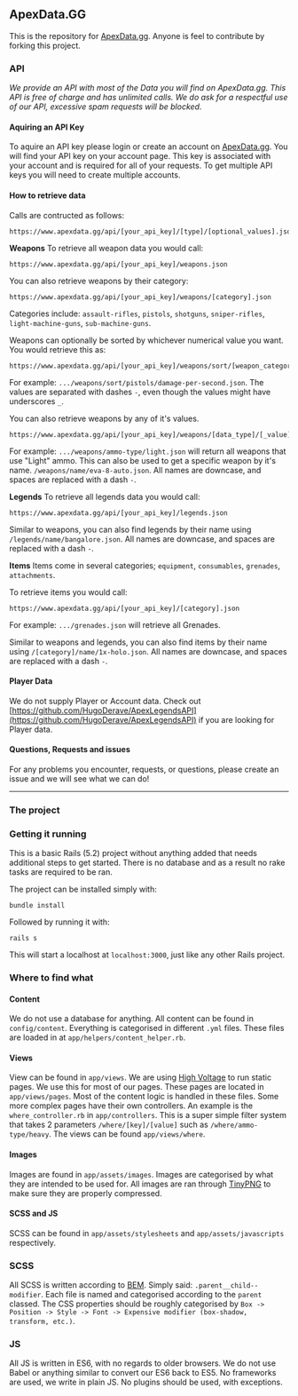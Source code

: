 ## ApexData.GG

This is the repository for [ApexData.gg](https://www.apexdata.gg/). Anyone is feel to contribute by forking this project.

### API

_We provide an API with most of the Data you will find on ApexData.gg. This API is free of charge and has unlimited calls. We do ask for a respectful use of our API, excessive spam requests will be blocked._

#### Aquiring an API Key

To aquire an API key please login or create an account on [ApexData.gg](https://www.apexdata.gg/). You will find your API key on your account page. This key is associated with your account and is required for all of your requests. To get multiple API keys you will need to create multiple accounts.

#### How to retrieve data

Calls are contructed as follows:
```
https://www.apexdata.gg/api/[your_api_key]/[type]/[optional_values].json
```

**Weapons**
To retrieve all weapon data you would call:
```
https://www.apexdata.gg/api/[your_api_key]/weapons.json
```
You can also retrieve weapons by their category:
```
https://www.apexdata.gg/api/[your_api_key]/weapons/[category].json
```
Categories include: `assault-rifles`, `pistols`, `shotguns`, `sniper-rifles`, `light-machine-guns`, `sub-machine-guns`.

Weapons can optionally be sorted by whichever numerical value you want. You would retrieve this as:
```
https://www.apexdata.gg/api/[your_api_key]/weapons/sort/[weapon_category]/[data_type].json
```
For example: `.../weapons/sort/pistols/damage-per-second.json`. The values are separated with dashes `-`, even though the values might have underscores `_`.

You can also retrieve weapons by any of it's values.
```
https://www.apexdata.gg/api/[your_api_key]/weapons/[data_type]/[_value].json
```

For example: `.../weapons/ammo-type/light.json` will return all weapons that use "Light" ammo.
This can also be used to get a specific weapon by it's name. `/weapons/name/eva-8-auto.json`. All names are downcase, and spaces are replaced with a dash `-`.

**Legends**
To retrieve all legends data you would call:
```
https://www.apexdata.gg/api/[your_api_key]/legends.json
```

Similar to weapons, you can also find legends by their name using `/legends/name/bangalore.json`. All names are downcase, and spaces are replaced with a dash `-`.

**Items**
Items come in several categories; `equipment`, `consumables`, `grenades`, `attachments`.

To retrieve items you would call:
```
https://www.apexdata.gg/api/[your_api_key]/[category].json
```

For example: `.../grenades.json` will retrieve all Grenades.

Similar to weapons and legends, you can also find items by their name using `/[category]/name/1x-holo.json`. All names are downcase, and spaces are replaced with a dash `-`.

#### Player Data

We do not supply Player or Account data. Check out [https://github.com/HugoDerave/ApexLegendsAPI](https://github.com/HugoDerave/ApexLegendsAPI) if you are looking for Player data.

#### Questions, Requests and issues

For any problems you encounter, requests, or questions, please create an issue and we will see what we can do!

---

### The project

### Getting it running

This is a basic Rails (5.2) project without anything added that needs additional steps to get started. There is no database and as a result no rake tasks are required to be ran.

The project can be installed simply with:

`bundle install`

Followed by running it with:

`rails s`

This will start a localhost at `localhost:3000`, just like any other Rails project.

### Where to find what

#### Content
We do not use a database for anything. All content can be found in `config/content`. Everything is categorised in different `.yml` files. These files are loaded in at `app/helpers/content_helper.rb`.

#### Views
View can be found in `app/views`. We are using [High Voltage](https://github.com/thoughtbot/high_voltage) to run static pages. We use this for most of our pages. These pages are located in `app/views/pages`. Most of the content logic is handled in these files.
Some more complex pages have their own controllers. An example is the `where_controller.rb` in `app/controllers`. This is a super simple filter system that takes 2 parameters `/where/[key]/[value]` such as `/where/ammo-type/heavy`. The views can be found `app/views/where`.

#### Images
Images are found in `app/assets/images`. Images are categorised by what they are intended to be used for. All images are ran through [TinyPNG](https://tinypng.com/) to make sure they are properly compressed.

#### SCSS and JS
SCSS can be found in `app/assets/stylesheets` and `app/assets/javascripts` respectively.

### SCSS

All SCSS is written according to [BEM](https://github.com/Mitcheljager/SCSS-Styleguide/blob/master/bem.md). Simply said: `.parent__child--modifier`. Each file is named and categorised according to the `parent` classed. The CSS properties should be roughly categorised by `Box -> Position -> Style -> Font -> Expensive modifier (box-shadow, transform, etc.)`.

### JS
All JS is written in ES6, with no regards to older browsers. We do not use Babel or anything similar to convert our ES6 back to ES5. No frameworks are used, we write in plain JS. No plugins should be used, with exceptions.

